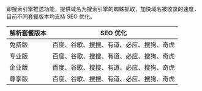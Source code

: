 即搜索引擎推送功能，提供域名为搜索引擎的蜘蛛抓取，加快域名被收录的速度，目前不同套餐版本均支持 SEO 优化。

|解析套餐版本 | SEO 优化 |
|---|---|
| 免费版 | 百度、谷歌、搜搜、有道、必应、搜狗、奇虎 |
| 专业版 | 百度、谷歌、搜搜、有道、必应、搜狗、奇虎 |
| 企业版 | 百度、谷歌、搜搜、有道、必应、搜狗、奇虎 |
| 尊享版 | 百度、谷歌、搜搜、有道、必应、搜狗、奇虎 |


